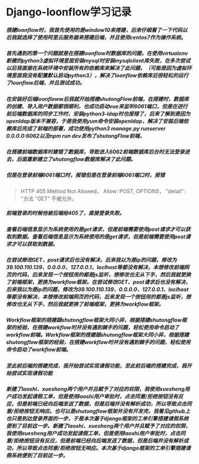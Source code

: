 # Django-loonflow学习记录

##### 搭建loonflow时，我首先使用的是window10来搭建，后来仔细看了一下代码以后我就选择了使用阿里云服务器来搭建后端，并且使用centos7作为操作系统。

##### 首先遇到的第一个问题就是在搭建loonflow时数据库的问题，在使用virtualenv新建的python3虚拟环境里面安装mysql时安装mysqlclient库失败，在多次尝试以后我直接在系统环境中安装所有的依赖库来解决了此问题，（可能是因为虚拟环境里面我没有配置默认启动python3），解决了loonflow依赖库后很轻松的运行了loonflow后端，并且测试成功。

##### 在安装好后端loonfloww后我就开始搭建shutongFlow前端，在搭建时，数据库的创建、导入用户数据都很顺利，也成功启动vue来监听6061端口，但是在进行前后端数据库的同步工作时，安装python3-ldap时也报错了，后来了解到是因为openldap版本不兼容，于是我使用yum命令安装openldap，解决了安装后端依赖库后完成了前端的部署，成功使用python3 manage.py runserver 0.0.0.0:6062以及npm run dev发布了shutongFlow前端，

##### 在搭建前端数据库时建错了数据库，导致进入6062前端数据库后台时无法登录进去，后面重新建立了shutongflow数据库解决了此问题。



##### 但是在登录前端6061端口时，报错但是在登录前端6061端口时，报错

> HTTP 405 Method Not Allowed， Allow: POST, OPTIONS， "detail": "方法 “GET” 不被允许。

##### 前端登录的时候他被后端给405了，直接登录失败。



##### 查看后端信息显示为系统使用的是get请求，但是前端需要使用post请求才可以获取到数据。查看后端信息显示为系统使用的是get请求，但是前端需要使用post请求才可以获取到数据。





##### 在尝试修改GET、post请求后也没有解决，后来我以为是ip的问题，修改为39.100.110.139、0.0.0.0、127.0.0.1、loclhost等都没有解决，本想修改前端网页的代码，后来发现一个按钮用的都是js监听，想修改也无从下手，然后我就更换了前端框架，更换为workflow框架。在尝试修改GET、post请求后也没有解决，后来我以为是ip的问题，修改为39.100.110.139、0.0.0.0、127.0.0.1、loclhost等都没有解决，本想修改前端网页的代码，后来发现一个按钮用的都是js监听，想修改也无从下手，然后我就更换了前端框架，更换为workflow框架。

##### Workflow框架的搭建跟shutongflow框架大同小异，根据搭建shutongflow框架的经验，在搭建workflow时并没有遇到棘手的问题，轻松使用命令启动了workflow前端。Workflow框架的搭建跟shutongflow框架大同小异，根据搭建shutongflow框架的经验，在搭建workflow时并没有遇到棘手的问题，轻松使用命令启动了workflow前端。

##### 至此前后端的搭建完成，我开始尝试实现请假功能，至此前后端的搭建完成，我开始尝试实现请假功能

##### 新建了laoshi、xuesheng两个用户并且赋予了对应的权限，我使用xuesheng用户成功发起请假工单，但是使用laoshi用户审批时，点击同意/拒绝按钮没有反应，但是前端已经向后端发送了数据，但是后端并没有解析成功，所以导致点击同意/拒绝按钮无响应。也可以是shutongflow框架并没有开发完，我看见github上也只是到达登录界面的一步，于是本次基于django框架的工单引擎搭建请假系统便到了目前这一步。新建了laoshi、xuesheng两个用户并且赋予了对应的权限，我使用xuesheng用户成功发起请假工单，但是使用laoshi用户审批时，点击同意/拒绝按钮没有反应，但是前端已经向后端发送了数据，但是后端并没有解析成功，所以导致点击同意/拒绝按钮无响应。本次基于django框架的工单引擎搭建请假系统便到了目前这一步。
